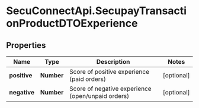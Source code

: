 # SecuConnectApi.SecupayTransactionProductDTOExperience

## Properties
Name | Type | Description | Notes
------------ | ------------- | ------------- | -------------
**positive** | **Number** | Score of positive experience (paid orders) | [optional] 
**negative** | **Number** | Score of negative experience (open/unpaid orders) | [optional] 


